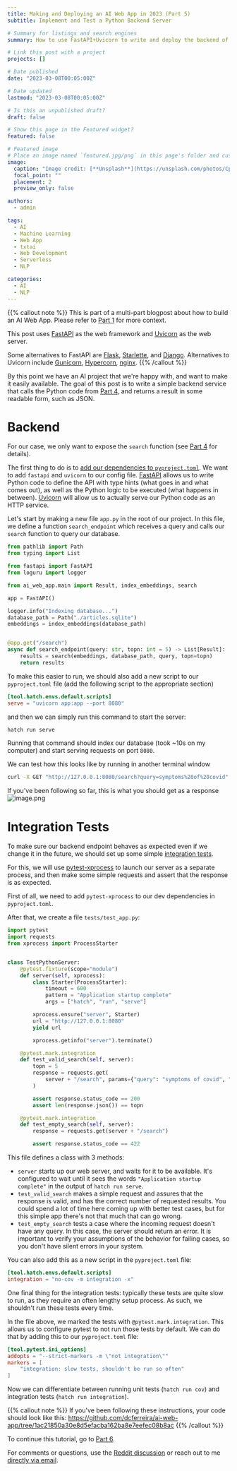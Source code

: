 ```yaml
---
title: Making and Deploying an AI Web App in 2023 (Part 5)
subtitle: Implement and Test a Python Backend Server

# Summary for listings and search engines
summary: How to use FastAPI+Uvicorn to write and deploy the backend of a simple AI App.

# Link this post with a project
projects: []

# Date published
date: "2023-03-08T00:05:00Z"

# Date updated
lastmod: "2023-03-08T00:05:00Z"

# Is this an unpublished draft?
draft: false

# Show this page in the Featured widget?
featured: false

# Featured image
# Place an image named `featured.jpg/png` in this page's folder and customize its options here.
image:
  caption: "Image credit: [**Unsplash**](https://unsplash.com/photos/CpkOjOcXdUY)"
  focal_point: ""
  placement: 2
  preview_only: false

authors:
  - admin

tags:
  - AI
  - Machine Learning
  - Web App
  - txtai
  - Web Development
  - Serverless
  - NLP

categories:
  - AI
  - NLP
---
```


{{% callout note %}}
This is part of a multi-part blogpost about how to build an AI Web App.
Please refer to [Part 1](/post/2023-03-01-ai-web-app) for more context.

This post uses [FastAPI](https://fastapi.tiangolo.com) as the web framework and
[Uvicorn](https://www.uvicorn.org) as the web server.

Some alternatives to FastAPI are [Flask](https://flask.palletsprojects.com/en/2.2.x/), [Starlette](https://www.starlette.io/), and [Django](https://www.djangoproject.com/).
Alternatives to Uvicorn include [Gunicorn](https://gunicorn.org/), [Hypercorn](https://hypercorn.readthedocs.io/en/latest/), [nginx](https://www.nginx.com/).
{{% /callout %}}

By this point we have an AI project that we're happy with, and want to make it easily available.
The goal of this post is to write a simple backend service that calls the Python code from [Part 4](/post/2023-03-04-ai-web-app),
and returns a result in some readable form, such as JSON.

# Backend

For our case, we only want to expose the `search` function (see [Part 4](/post/2023-03-04-ai-web-app) for details).

The first thing to do is to [add our dependencies to `pyproject.toml`](https://hatch.pypa.io/latest/config/metadata/#dependencies).
We want to add `fastapi` and `uvicorn` to our config file.
[FastAPI](https://fastapi.tiangolo.com) allows us to write Python code to define the API with type hints (what goes in and what comes out),
as well as the Python logic to be executed (what happens in between).
[Uvicorn](https://www.uvicorn.org/) will allow us to actually serve our Python code as an HTTP service.

Let's start by making a new file `app.py` in the root of our project.
In this file, we define a function `search_endpoint` which receives a query and calls our `search` function to
query our database.

```python
from pathlib import Path
from typing import List

from fastapi import FastAPI
from loguru import logger

from ai_web_app.main import Result, index_embeddings, search

app = FastAPI()

logger.info("Indexing database...")
database_path = Path("./articles.sqlite")
embeddings = index_embeddings(database_path)


@app.get("/search")
async def search_endpoint(query: str, topn: int = 5) -> List[Result]:
    results = search(embeddings, database_path, query, topn=topn)
    return results

```

To make this easier to run, we should also add a new script to our `pyproject.toml` file
(add the following script to the appropriate section)

```toml
[tool.hatch.envs.default.scripts]
serve = "uvicorn app:app --port 8080"
```

and then we can simply run this command to start the server:

```bash
hatch run serve
```

Running that command should index our database (took ~10s on my computer) and start serving
requests on port `8080`.

We can test how this looks like by running in another terminal window

```bash
curl -X GET "http://127.0.0.1:8080/search?query=symptoms%20of%20covid"
```

If you've been following so far, this is what you should get as a response
![image.png](/assets/ai-web-app/image_1678198357583_0.png)

# Integration Tests

To make sure our backend endpoint behaves as expected even if we change it in the future,
we should set up some simple [integration tests](https://en.wikipedia.org/wiki/Integration_testing).

For this, we will use [pytest-xprocess](https://pytest-xprocess.readthedocs.io) to launch our server as a
separate process, and then make some simple requests and assert that the response is as expected.

First of all, we need to add `pytest-xprocess` to our dev dependencies in `pyproject.toml`.

After that, we create a file `tests/test_app.py`:

```python
import pytest
import requests
from xprocess import ProcessStarter


class TestPythonServer:
    @pytest.fixture(scope="module")
    def server(self, xprocess):
        class Starter(ProcessStarter):
            timeout = 600
            pattern = "Application startup complete"
            args = ["hatch", "run", "serve"]

        xprocess.ensure("server", Starter)
        url = "http://127.0.0.1:8080"
        yield url

        xprocess.getinfo("server").terminate()

    @pytest.mark.integration
    def test_valid_search(self, server):
        topn = 5
        response = requests.get(
            server + "/search", params={"query": "symptoms of covid", "topn": topn}
        )

        assert response.status_code == 200
        assert len(response.json()) == topn

    @pytest.mark.integration
    def test_empty_search(self, server):
        response = requests.get(server + "/search")

        assert response.status_code == 422

```

This file defines a class with 3 methods:

- `server` starts up our web server, and waits for it to be available.
  It's configured to wait until it sees the words `"Application startup complete"` in the output of
  `hatch run serve`.
- `test_valid_search` makes a simple request and assures that the response is valid, and has the correct
  number of requested results.
  You could spend a lot of time here coming up with better test cases, but for this simple app there's
  not that much that can go wrong.
- `test_empty_search` tests a case where the incoming request doesn't have any query.
  In this case, the server should return an error.
  It is important to verify your assumptions of the behavior for failing cases, so you don't have silent errors
  in your system.

You can also add this as a new script in the `pyproject.toml` file:

```toml
[tool.hatch.envs.default.scripts]
integration = "no-cov -m integration -x"
```

One final thing for the integration tests: typically these tests are quite slow to run, as they require
an often lengthy setup process.
As such, we shouldn't run these tests every time.

In the file above, we marked the tests with `@pytest.mark.integration`.
This allows us to configure pytest to not run those tests by default.
We can do that by adding this to our `pyproject.toml` file:

```toml
[tool.pytest.ini_options]
addopts = "--strict-markers -m \"not integration\""
markers = [
    "integration: slow tests, shouldn't be run so often"
]
```

Now we can differentiate between running unit tests (`hatch run cov`) and integration tests (`hatch run integration`).

{{% callout note %}}
If you've been following these instructions, your code should look like this:
https://github.com/dcferreira/ai-web-app/tree/1ac21850a30e8d5efacba162ba8e7eefec08b8ac
{{% /callout %}}

To continue this tutorial, go to [Part 6](/post/2023-03-06-ai-web-app).

For comments or questions, use the
[Reddit discussion](https://www.reddit.com/user/dlcferreira/comments/11mv397/making_and_deploying_an_ai_web_app_in_2023_part_5/)
or reach out to me [directly via email](mailto:daniel.ferreira.1@gmail.com).
